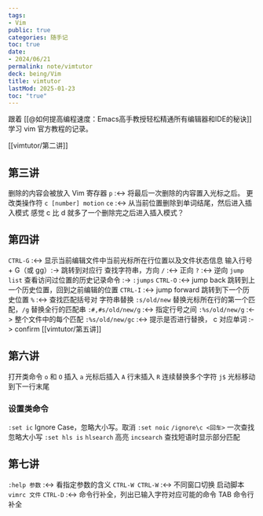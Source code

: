 ```yaml
---
tags:
- Vim
public: true
categories: 随手记
toc: true
date:
- 2024/06/21
permalink: note/vimtutor
deck: being/Vim
title: vimtutor
lastMod: 2025-01-23
toc: "true"
---
```


跟着 [[@如何提高编程速度：Emacs高手教授轻松精通所有编辑器和IDE的秘诀]] 学习 vim 官方教程的记录。
<!--more-->
[[vimtutor/第二讲]]
## 第三讲
删除的内容会被放入 Vim 寄存器
`p` :<-> 将最后一次删除的内容置入光标之后。
更改类操作符 `c [number] motion`
`ce` :<-> 从当前位置删除到单词结尾，然后进入插入模式
感觉 c 比 d 就多了一个删除完之后进入插入模式？
## 第四讲
`CTRL-G` :<-> 显示当前编辑文件中当前光标所在行位置以及文件状态信息
输入行号 + G（或 gg）:-> 跳转到对应行
查找字符串，方向
`/` :<-> 正向
`?` :<-> 逆向
`jump list` 查看访问过位置的历史记录命令 :-> `:jumps`
`CTRL-O` :<-> jump back 跳转到上一个历史位置，回到之前编辑的位置
`CTRL-I` :<-> jump forward 跳转到下一个历史位置
`%` :<-> 查找匹配括号对
字符串替换
`:s/old/new` 替换光标所在行的第一个匹配，`/g` 替换全行的匹配串
`:#,#s/old/new/g` :<-> 指定行号之间
`:%s/old/new/g` :<-> 整个文件中的每个匹配
`:%s/old/new/gc` :<-> 提示是否进行替换，
c 对应单词 :-> confirm
[[vimtutor/第五讲]]
## 第六讲
打开类命令 `o` 和 `O`
插入
`a` 光标后插入
`A` 行末插入
`R` 连续替换多个字符
`j$` 光标移动到下一行末尾
### 设置类命令
`:set ic` Ignore Case，忽略大小写。取消 `:set noic`
`/ignore\c <回车>` 一次查找忽略大小写
`:set hls is`
`hlsearch` 高亮
`incsearch` 查找短语时显示部分匹配
## 第七讲
`:help 参数` :<-> 看指定参数的含义
`CTRL-W CTRL-W` :<-> 不同窗口切换
启动脚本 `vimrc 文件`
`CTRL-D` :<-> 命令行补全，列出已输入字符对应可能的命令
TAB 命令行补全
